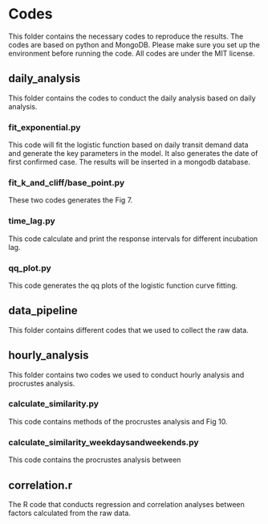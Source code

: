 # Codes
This folder contains the necessary codes to reproduce the results. The codes are based on python and MongoDB. Please make sure you set up the environment before running the code. All codes are under the MIT license.

## daily_analysis
This folder contains the codes to conduct the daily analysis based on daily analysis.

### fit_exponential.py
This code will fit the logistic function based on daily transit demand data and generate the key parameters in the model. It also generates the date of first confirmed case. The results will be inserted in a mongodb database. 

### fit_k_and_cliff/base_point.py
These two codes generates the Fig 7.

### time_lag.py
This code calculate and print the response intervals for different incubation lag.

### qq_plot.py
This code generates the qq plots of the logistic function curve fitting.

## data_pipeline
This folder contains different codes that we used to collect the raw data.

## hourly_analysis
This folder contains two codes we used to conduct hourly analysis and procrustes analysis.

### calculate_similarity.py
This code contains methods of the procrustes analysis and Fig 10.

### calculate_similarity_weekdaysandweekends.py
This code contains the procrustes analysis between 

## correlation.r
The R code that conducts regression and correlation analyses between factors calculated from the raw data.